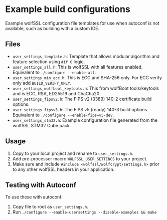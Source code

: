 # Example build configurations

Example wolfSSL configuration file templates for use when autoconf is not available, such as building with a custom IDE.

## Files

* `user_settings_template.h`: Template that allows modular algorithm and feature selection using `#if 0` logic.
* `user_settings_all.h`: This is wolfSSL with all features enabled. Equivalent to `./configure --enable-all`.
* `user_settings_min_ecc.h`: This is ECC and SHA-256 only. For ECC verify only add `BUILD_VERIFY_ONLY`.
* `user_settings_wolfboot_keytools.h`: This from wolfBoot tools/keytools and is ECC, RSA, ED25519 and ChaCha20.
* `user_settings_fipsv2.h`: The FIPS v2 (3389) 140-2 certificate build options.
* `user_settings_fipsv5.h`: The FIPS v5 (ready) 140-3 build options. Equivalent to `./configure --enable-fips=v5-dev`.
* `user_settings_stm32.h`: Example configuration file generated from the wolfSSL STM32 Cube pack.

## Usage

1. Copy to your local project and rename to `user_settings.h`.
2. Add pre-processor macro `WOLFSSL_USER_SETTINGS` to your project.
3. Make sure and include `#include <wolfssl/wolfcrypt/settings.h>` prior to any other wolfSSL headers in your application.

## Testing with Autoconf

To use these with autoconf:

1. Copy file to root as `user_settings.h`.
2. Run `./configure --enable-usersettings --disable-examples && make`
